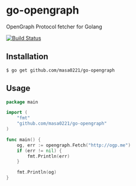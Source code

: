 # go-opengraph
OpenGraph Protocol fetcher for Golang

[![Build Status](https://travis-ci.com/masa0221/go-opengraph.svg?branch=master)](https://travis-ci.com/masa0221/go-opengraph)

## Installation

```
$ go get github.com/masa0221/go-opengraph
```

## Usage

```go
package main

import (
	"fmt"
	"github.com/masa0221/go-opengraph"
)

func main() {
	og, err := opengraph.Fetch("http://ogp.me")
	if (err != nil) {
		fmt.Println(err)
	}

	fmt.Println(og)
}
```
